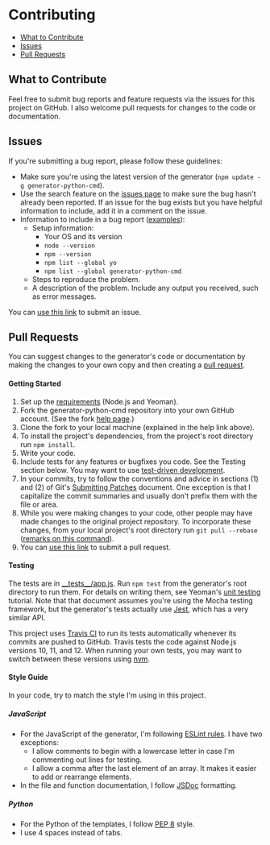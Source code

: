 # Contributing

* [What to Contribute](#what-to-contribute)
* [Issues](#issues)
* [Pull Requests](#pull-requests)

<a id="what-to-contribute"></a>
## What to Contribute

Feel free to submit bug reports and feature requests via the issues for this project on GitHub. I also welcome pull requests for changes to the code or documentation.

<a id="issues"></a>
## Issues

If you're submitting a bug report, please follow these guidelines:

* Make sure you're using the latest version of the generator (`npm update -g generator-python-cmd`).
* Use the search feature on the [issues page](https://github.com/thinkulum/generator-python-cmd/issues) to make sure the bug hasn't already been reported. If an issue for the bug exists but you have helpful information to include, add it in a comment on the issue.
* Information to include in a bug report ([examples](https://github.com/yeoman/generator-generator/issues)):
    * Setup information:
        * Your OS and its version
        * `node --version`
        * `npm --version`
        * `npm list --global yo`
        * `npm list --global generator-python-cmd`
    * Steps to reproduce the problem.
    * A description of the problem. Include any output you received, such as error messages.

You can [use this link](https://github.com/thinkulum/generator-python-cmd/issues/new) to submit an issue.

<a id="pull-requests"></a>
## Pull Requests

You can suggest changes to the generator's code or documentation by making the changes to your own copy and then creating a [pull request](https://help.github.com/articles/about-pull-requests/).

#### Getting Started

1. Set up the [requirements](README.md#getting_started) (Node.js and Yeoman).
2. Fork the generator-python-cmd repository into your own GitHub account. (See the fork [help page](https://help.github.com/articles/fork-a-repo/).)
3. Clone the fork to your local machine (explained in the help link above).
4. To install the project's dependencies, from the project's root directory run `npm install`.
5. Write your code.
6. Include tests for any features or bugfixes you code. See the Testing section below. You may want to use [test-driven development](http://agiledata.org/essays/tdd.html).
7. In your commits, try to follow the conventions and advice in sections (1) and (2) of Git's [Submitting Patches](https://git.kernel.org/pub/scm/git/git.git/tree/Documentation/SubmittingPatches?id=HEAD) document. One exception is that I capitalize the commit summaries and usually don't prefix them with the file or area.
8. While you were making changes to your code, other people may have made changes to the original project repository. To incorporate these changes, from your local project's root directory run `git pull --rebase` ([remarks on this command](https://stackoverflow.com/questions/15602037/git-rebase-upstream-master-vs-git-pull-rebase-upstream-master)).
9. You can [use this link](https://github.com/thinkulum/generator-python-cmd/compare) to submit a pull request.

#### Testing

The tests are in [\_\_tests\_\_/app.js](__tests__/app.js). Run `npm test` from the generator's root directory to run them. For details on writing them, see Yeoman's [unit testing](http://yeoman.io/authoring/testing.html) tutorial. Note that that document assumes you're using the Mocha testing framework, but the generator's tests actually use [Jest](https://facebook.github.io/jest/), which has a very similar API.

This project uses [Travis CI](http://travis-ci.org/) to run its tests automatically whenever its commits are pushed to GitHub. Travis tests the code against Node.js versions 10, 11, and 12. When running your own tests, you may want to switch between these versions using [nvm](https://www.sitepoint.com/quick-tip-multiple-versions-node-nvm/).

#### Style Guide

In your code, try to match the style I'm using in this project.

##### JavaScript

* For the JavaScript of the generator, I'm following [ESLint rules](https://eslint.org/docs/rules/). I have two exceptions:
    * I allow comments to begin with a lowercase letter in case I'm commenting out lines for testing.
    * I allow a comma after the last element of an array. It makes it easier to add or rearrange elements.
* In the file and function documentation, I follow [JSDoc](https://jsdoc.app/) formatting.

##### Python

* For the Python of the templates, I follow [PEP 8](https://www.python.org/dev/peps/pep-0008/) style.
* I use 4 spaces instead of tabs.

